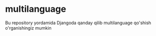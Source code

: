 # multilanguage
Bu repository yordamida Djangoda qanday qilib multilanguage qo'shish o'rganishingiz mumkin
